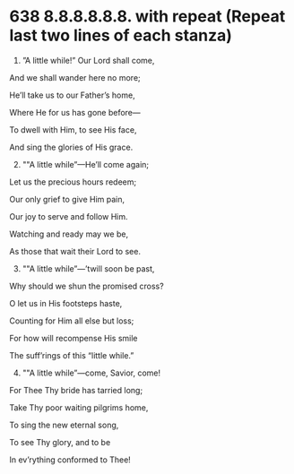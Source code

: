 # 638 8.8.8.8.8.8. with repeat (Repeat last two lines of each stanza)

1.  ”A little while!” Our Lord shall come,

And we shall wander here no more;

He’ll take us to our Father’s home,

Where He for us has gone before—

To dwell with Him, to see His face,

And sing the glories of His grace.

2.  ""A little while”—He’ll come again;

Let us the precious hours redeem;

Our only grief to give Him pain,

Our joy to serve and follow Him.

Watching and ready may we be,

As those that wait their Lord to see.

3.  ""A little while”—’twill soon be past,

Why should we shun the promised cross?

O let us in His footsteps haste,

Counting for Him all else but loss;

For how will recompense His smile

The suff’rings of this “little while.”

4.  ""A little while”—come, Savior, come!

For Thee Thy bride has tarried long;

Take Thy poor waiting pilgrims home,

To sing the new eternal song,

To see Thy glory, and to be

In ev’rything conformed to Thee!

